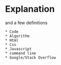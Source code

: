 # Explanation

and a few definitions

    * Code
    * Algorithm
    * Html
    * Css
    * Javascript
    * command line
    * Google/Stack Overflow
